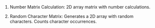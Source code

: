 1. Number Matrix Calculation: 2D array matrix with number calculations.

2. Random Character Matrix: Generates a 2D array with random characters. Counts character occurrences.
